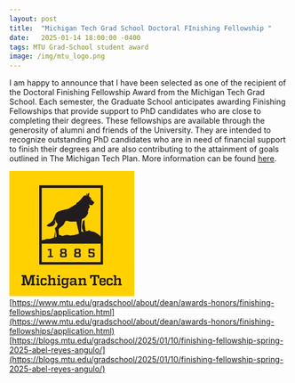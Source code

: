 ```yaml
---
layout: post
title:  "Michigan Tech Grad School Doctoral FInishing Fellowship "
date:   2025-01-14 18:00:00 -0400
tags: MTU Grad-School student award
image: /img/mtu_logo.png
---
```

I am happy to announce that I have been selected as one of the recipient of the Doctoral Finishing Fellowship Award from the Michigan Tech Grad School. 
Each semester, the Graduate School anticipates awarding Finishing Fellowships that provide support to PhD candidates who are close to completing their degrees. These fellowships are available through the generosity of alumni and friends of the University. They are intended to recognize outstanding PhD candidates who are in need of financial support to finish their degrees and are also contributing to the attainment of goals outlined in The Michigan Tech Plan. 
More information can be found [here](https://www.mtu.edu/gradschool/about/dean/awards-honors/finishing-fellowships/application.html).


![](/img/mtu_logo.png)
[https://www.mtu.edu/gradschool/about/dean/awards-honors/finishing-fellowships/application.html](https://www.mtu.edu/gradschool/about/dean/awards-honors/finishing-fellowships/application.html)
[https://blogs.mtu.edu/gradschool/2025/01/10/finishing-fellowship-spring-2025-abel-reyes-angulo/](https://blogs.mtu.edu/gradschool/2025/01/10/finishing-fellowship-spring-2025-abel-reyes-angulo/)